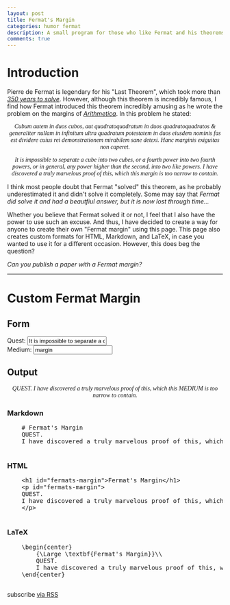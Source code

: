 ```yaml
---
layout: post
title: Fermat's Margin
categories: humor fermat
description: A small program for those who like Fermat and his theorems.
comments: true
---
```


[comment]: Begin

# Introduction

Pierre de Fermat is legendary for his "Last Theorem", which took more than
*<a href="http://math.stanford.edu/~lekheng/flt/wiles.pdf" title="Wiles' Proof, which I should probably try reading someday, maybe.">350 years to solve</a>*.
However, although this theorem is incredibly famous, I find how Fermat introduced this theorem incredibly amusing as he wrote the problem on the margins of
*<a href="https://en.wikipedia.org/wiki/Arithmetica" title="Also on my list of books to read along with Euclid's Elements.">
Arithmetica</a>*. In this problem he stated:

<div title="It almost feels like a student wrote this on his homework...">
  <p align="center" style="font-style: italic;font-family: 'Times New Roman', Georgia, Serif;">
    Cubum autem in duos cubos, aut quadratoquadratum in duos quadratoquadratos & generaliter nullam in infinitum
    ultra quadratum potestatem in duos eiusdem nominis fas est dividere cuius rei demonstrationem mirabilem sane detexi.
    Hanc marginis exiguitas non caperet.
  </p>

  <p align="center" style="font-style: italic;font-family: 'Times New Roman', Georgia, Serif;">
    It is impossible to separate a cube into two cubes, or a fourth power into two fourth powers, or in general,
    any power higher than the second, into two like powers. I have discovered a truly marvelous proof of this,
    which this margin is too narrow to contain.
  </p>
</div>

I think most people doubt that Fermat "solved" this theorem, as he probably underestimated it and didn't solve it completely.
Some may say that
*<span title="If he halted doing it, does that mean he could've solved the halting problem?">
  Fermat did solve it and had a beautfiul answer, but it is now lost through time...</span>*

Whether you believe that Fermat solved it or not, I feel that I also have the power to use such an excuse.
And thus, I have decided to create a way for anyone to create their own "Fermat margin" using this page.
This page also creates custom formats for HTML, Markdown, and LaTeX, in case you wanted to use it for
a different occasion. However, this does beg the question?

*<span title="Wiles did it.">
Can you publish a paper with a Fermat margin?</span>*

------

# Custom Fermat Margin

## Form

<form>
  <div class="form-group">
    <label for="quest">Quest: </label>
    <input type="text" class="form-control input-lg" id="quest" value="It is impossible to separate a cube into two cubes, or a fourth power into two fourth powers, or in general, any power higher than the second, into two like powers">
  </div>
  <div class="form-group">
    <label for="medium">Medium: </label>
    <input type="text" class="form-control input-lg" id="medium" value="margin">
  </div>
</form>

## Output

<p align="center" style="font-style: italic;font-family: 'Times New Roman', Georgia, Serif;">
  <span class="quest-text">QUEST</span>. I have discovered a truly marvelous proof of this,
  which this <span class="medium-text">MEDIUM</span> is too narrow to contain.
</p>

<div class="row">
  <h3>Markdown</h3>

  <pre class="prettyprint prettyprinted lang-markdown" id="lang-markdown">
    # Fermat's Margin
    <span class="quest-text">QUEST</span>.
    I have discovered a truly marvelous proof of this, which this <span class="medium-text">MEDIUM</span> is too narrow to contain.
  </pre>
</div>

<div class="row">
  <h3>HTML</h3>

  <pre class="prettyprint lang-html" id="lang-html">
    &lt;h1 id="fermats-margin"&gt;Fermat's Margin&lt;/h1&gt;
    &lt;p id="fermats-margin"&gt;
    <span class="quest-text">QUEST</span>.
    I have discovered a truly marvelous proof of this, which this <span class="medium-text">MEDIUM</span> is too narrow to contain.
    &lt;/p&gt;
  </pre>
</div>

<div class="row">
  <h3>LaTeX</h3>

  <pre class="prettyprint prettyprinted lang-latex" id="lang-latex">
    \begin{center}
        {\Large \textbf{Fermat's Margin}}\\
        <span class="quest-text">QUEST</span>.
        I have discovered a truly marvelous proof of this, which this <span class="medium-text">MEDIUM</span> is too narrow to contain.
    \end{center}
  </pre>
</div>

[comment]: Footer
<p class="rss-subscribe">subscribe <a href="{{ "/feed.xml" | prepend: site.baseurl }}">via RSS</a></p>

[comment]: Scripts
<script src="https://cdn.rawgit.com/google/code-prettify/master/loader/run_prettify.js"></script>
<script src="/js/fermat.js"></script>
